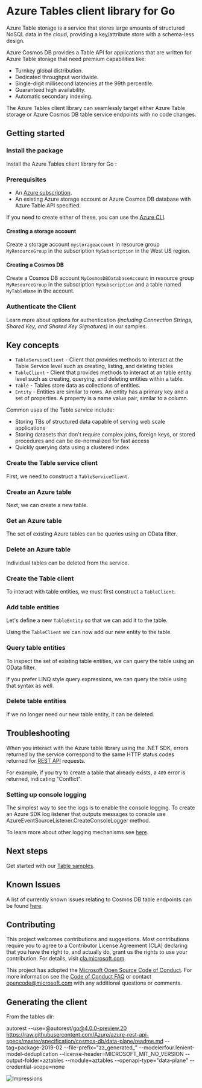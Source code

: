 # Azure Tables client library for Go

Azure Table storage is a service that stores large amounts of structured NoSQL data in the cloud, providing 
a key/attribute store with a schema-less design. 

Azure Cosmos DB provides a Table API for applications that are written for Azure Table storage that need premium capabilities like:

- Turnkey global distribution.
- Dedicated throughput worldwide.
- Single-digit millisecond latencies at the 99th percentile.
- Guaranteed high availability.
- Automatic secondary indexing.

The Azure Tables client library can seamlessly target either Azure Table storage or Azure Cosmos DB table service endpoints with no code changes.

## Getting started

### Install the package
Install the Azure Tables client library for Go :

### Prerequisites
* An [Azure subscription][azure_sub].
* An existing Azure storage account or Azure Cosmos DB database with Azure Table API specified.

If you need to create either of these, you can use the [Azure CLI][azure_cli].

#### Creating a storage account

Create a storage account `mystorageaccount` in resource group `MyResourceGroup` 
in the subscription `MySubscription` in the West US region.


#### Creating a Cosmos DB

Create a Cosmos DB account `MyCosmosDBDatabaseAccount` in resource group `MyResourceGroup` 
in the subscription `MySubscription` and a table named `MyTableName` in the account.


### Authenticate the Client

Learn more about options for authentication _(including Connection Strings, Shared Key, and Shared Key Signatures)_ in our samples.

## Key concepts

- `TableServiceClient` - Client that provides methods to interact at the Table Service level such as creating, listing, and deleting tables
- `TableClient` - Client that provides methods to interact at an table entity level such as creating, querying, and deleting entities within a table.
- `Table` - Tables store data as collections of entities.
- `Entity` - Entities are similar to rows. An entity has a primary key and a set of properties. A property is a name value pair, similar to a column.

Common uses of the Table service include:

- Storing TBs of structured data capable of serving web scale applications
- Storing datasets that don't require complex joins, foreign keys, or stored procedures and can be de-normalized for fast access
- Quickly querying data using a clustered index
### Create the Table service client

First, we need to construct a `TableServiceClient`.

### Create an Azure table
Next, we can create a new table.


### Get an Azure table
The set of existing Azure tables can be queries using an OData filter.


### Delete an Azure table

Individual tables can be deleted from the service.


### Create the Table client

To interact with table entities, we must first construct a `TableClient`.


### Add table entities

Let's define a new `TableEntity` so that we can add it to the table.

Using the `TableClient` we can now add our new entity to the table.


### Query table entities

To inspect the set of existing table entities, we can query the table using an OData filter.


If you prefer LINQ style query expressions, we can query the table using that syntax as well.


### Delete table entities

If we no longer need our new table entity, it can be deleted.


## Troubleshooting

When you interact with the Azure table library using the .NET SDK, errors returned by the service correspond to the same HTTP 
status codes returned for [REST API][tables_rest] requests.

For example, if you try to create a table that already exists, a `409` error is returned, indicating "Conflict".


### Setting up console logging

The simplest way to see the logs is to enable the console logging.
To create an Azure SDK log listener that outputs messages to console use AzureEventSourceListener.CreateConsoleLogger method.


To learn more about other logging mechanisms see [here][logging].

## Next steps

Get started with our [Table samples][table_client_samples].

## Known Issues

A list of currently known issues relating to Cosmos DB table endpoints can be found [here](https://aka.ms/tablesknownissues).

## Contributing

This project welcomes contributions and suggestions.  Most contributions require
you to agree to a Contributor License Agreement (CLA) declaring that you have
the right to, and actually do, grant us the rights to use your contribution. For
details, visit [cla.microsoft.com][cla].

This project has adopted the [Microsoft Open Source Code of Conduct][coc].
For more information see the [Code of Conduct FAQ][coc_faq] or contact 
[opencode@microsoft.com][coc_contact] with any additional questions or comments.

## Generating the client

From the tables dir:

autorest --use=@autorest/go@4.0.0-preview.20 https://raw.githubusercontent.com/Azure/azure-rest-api-specs/master/specification/cosmos-db/data-plane/readme.md --tag=package-2019-02 --file-prefix="zz_generated_" --modelerfour.lenient-model-deduplication --license-header=MICROSOFT_MIT_NO_VERSION --output-folder=aztables --module=aztables --openapi-type="data-plane" --credential-scope=none

<!-- LINKS -->
[tables_rest]: https://docs.microsoft.com/rest/api/storageservices/table-service-rest-api
[azure_cli]: https://docs.microsoft.com/cli/azure
[azure_sub]: https://azure.microsoft.com/free/
[table_client_nuget_package]: https://www.nuget.org/packages?q=Azure.Data.Tables
[table_client_samples]: https://github\.com/Azure/azure-sdk-for-go
[table_client_src]: https://github\.com/Azure/azure-sdk-for-go
[logging]: https://github\.com/Azure/azure-sdk-for-go
[cla]: https://cla.microsoft.com
[coc]: https://opensource.microsoft.com/codeofconduct/
[coc_faq]: https://opensource.microsoft.com/codeofconduct/faq/
[coc_contact]: mailto:opencode@microsoft.com

![Impressions](https://azure-sdk-impressions.azurewebsites.net/api/impressions/azure-sdk-for-net%2Fsdk%2Ftables%2FAzure.Data.Tables%2FREADME.png)
